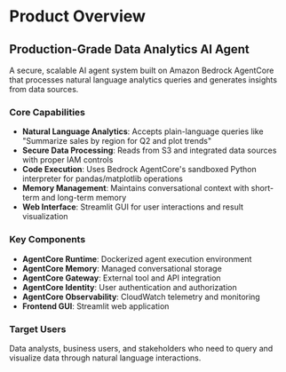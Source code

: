 # Product Overview

## Production-Grade Data Analytics AI Agent

A secure, scalable AI agent system built on Amazon Bedrock AgentCore that processes natural language analytics queries and generates insights from data sources.

### Core Capabilities
- **Natural Language Analytics**: Accepts plain-language queries like "Summarize sales by region for Q2 and plot trends"
- **Secure Data Processing**: Reads from S3 and integrated data sources with proper IAM controls
- **Code Execution**: Uses Bedrock AgentCore's sandboxed Python interpreter for pandas/matplotlib operations
- **Memory Management**: Maintains conversational context with short-term and long-term memory
- **Web Interface**: Streamlit GUI for user interactions and result visualization

### Key Components
- **AgentCore Runtime**: Dockerized agent execution environment
- **AgentCore Memory**: Managed conversational storage
- **AgentCore Gateway**: External tool and API integration
- **AgentCore Identity**: User authentication and authorization
- **AgentCore Observability**: CloudWatch telemetry and monitoring
- **Frontend GUI**: Streamlit web application

### Target Users
Data analysts, business users, and stakeholders who need to query and visualize data through natural language interactions.